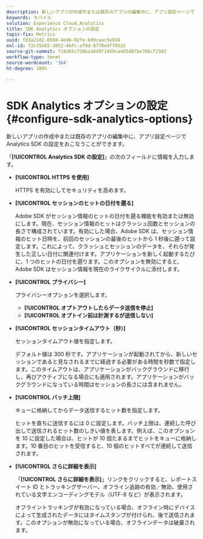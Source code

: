 ```yaml
---
description: 新しいアプリの作成中または既存のアプリの編集中に、アプリ設定ページで Analytics SDK の設定をおこなうことができます。
keywords: モバイル
solution: Experience Cloud,Analytics
title: SDK Analytics オプションの設定
topic-fix: Metrics
uuid: fd3a21d2-6560-4e96-92fe-b99caac5e834
exl-id: f2c35b65-1052-4bfc-af9d-8778e4ff0522
source-git-commit: f18d65c738ba16d9f1459ca485d87be708cf23d2
workflow-type: tm+mt
source-wordcount: '364'
ht-degree: 100%

---
```


# SDK Analytics オプションの設定 {#configure-sdk-analytics-options}

新しいアプリの作成中または既存のアプリの編集中に、アプリ設定ページで Analytics SDK の設定をおこなうことができます。

「**[!UICONTROL Analytics SDK の設定]**」の次のフィールドに情報を入力します。

* **[!UICONTROL HTTPS を使用]**

   HTTPS を有効にしてセキュリティを高めます。

* **[!UICONTROL セッションのヒットの日付を遡る]**

   Adobe SDK がセッション情報のヒットの日付を遡る機能を有効または無効にします。現在、セッション情報のヒットはクラッシュ回数とセッションの長さで構成されています。有効にした場合、Adobe SDK は、セッション情報のヒット日時を、前回のセッションの最後のヒットから 1 秒後に遡って設定します。これによって、クラッシュとセッションのデータを、それらが発生した正しい日付に関連付けます。アプリケーションを新しく起動するたびに、1 つのヒットの日付を遡ります。このオプションを無効にすると、Adobe SDK はセッション情報を現在のライクサイクルに添付します。

* **[!UICONTROL プライバシー]**

   プライバシーオプションを選択します。

   * **[!UICONTROL オプトアウトしたらデータ送信を停止]**
   * **[!UICONTROL オプトイン前は計測するが送信しない]**

* **[!UICONTROL セッションタイムアウト（秒）]**

   セッションタイムアウト値を指定します。

   デフォルト値は 300 秒です。アプリケーションが起動されてから、新しいセッションであると見なされるまでに経過する必要がある時間を秒数で指定します。このタイムアウトは、アプリケーションがバックグラウンドに移行し、再びアクティブになる場合にも適用されます。アプリケーションがバックグラウンドになっている時間はセッションの長さには含まれません。

* **[!UICONTROL バッチ上限]**

   キューに格納してからデータ送信するヒット数を指定します。

   ヒットを直ちに送信するには 0 に設定します。バッチ上限は、連続した呼び出しで送信されるヒット数のしきい値を表します。例えば、このオプションを 10 に設定した場合は、ヒットが 10 個たまるまでヒットをキューに格納します。10 番目のヒットを受信すると、10 個のヒットすべてが連続して送信されます。

* **[!UICONTROL さらに詳細を表示]**

   「**[!UICONTROL さらに詳細を表示]**」リンクをクリックすると、レポートスイート ID とトラッキングサーバー、オフライン追跡の有効／無効、使用されている文字エンコーディングモデル（UTF-8 など）が表示されます。

   オフライントラッキングが有効になっている場合、オフライン時にデバイスによって生成されたデータにはタイムスタンプが付けられ、後で送信されます。このオプションが無効になっている場合、オフラインデータは破棄されます。
